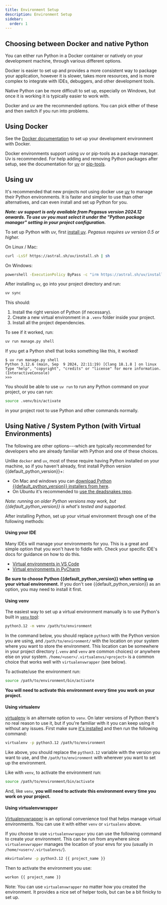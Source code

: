 ```yaml
---
title: Environment Setup
description: Environment Setup
sidebar:
  order: 1
---
```


## Choosing between Docker and native Python

You can either run Python in a Docker container or natively on your development machine,
through various different options.

Docker is easier to set up and provides a more consistent way to package your application,
however it is slower, takes more resources, and is more complex to integrate with IDEs, debuggers,
and other development tools.

Native Python can be more difficult to set up, especially on Windows, but once it is working it
is typically easier to work with.

Docker and uv are the recommended options.
You can pick either of these and then switch if you run into problems.

## Using Docker

See the [Docker documentation](/docker) to set up your development environment with Docker.

Docker environments support using uv or pip-tools as a package manager. Uv is recommended.
For help adding and removing Python packages after setup, see the documentation for
[uv](/python/uv) or [pip-tools](/python/packages).

## Using uv

It's recommended that new projects not using docker use [uv](https://docs.astral.sh/uv/) to manage their Python environments.
It is faster and simpler to use than other alternatives, and can even install
and set up Python for you.

***Note: uv support is only available from Pegasus version 2024.12 onwards.
To use uv you must select it under the "Python package manager" setting in your project configuration.***

To set up Python with uv, first [install uv](https://docs.astral.sh/uv/getting-started/installation/).
*Pegasus requires uv version 0.5 or higher.*

On Linux / Mac:

```bash
curl -LsSf https://astral.sh/uv/install.sh | sh
```

On Windows:

```bash
powershell -ExecutionPolicy ByPass -c "irm https://astral.sh/uv/install.ps1 | iex"
```

After installing `uv`, go into your project directory and run:

```bash
uv sync
```

This should:

1. Install the right version of Python (if necessary).
2. Create a new virtual environment in a `.venv` folder inside your project.
3. Install all the project dependencies.

To see if it worked, run:

```bash
uv run manage.py shell
```

If you get a Python shell that looks something like this, it worked!

```
$ uv run manage.py shell
Python 3.12.6 (main, Sep  9 2024, 22:11:19) [Clang 18.1.8 ] on linux
Type "help", "copyright", "credits" or "license" for more information.
(InteractiveConsole)
>>>
```

You should be able to use `uv run` to run any Python command on your project, or you can run:

```bash
source .venv/bin/activate
```

in your project root to use Python and other commands normally.

## Using Native / System Python (with Virtual Environments)

The following are other options---which are typically recommended for developers
who are already familiar with Python and one of these choices.

Unlike `docker` and `uv`, most of these require having Python installed on your machine,
so if you haven't already, first install Python version {{default_python_version}}+:

- On Mac and windows you can [download Python {{default_python_version}} installers from here](https://www.python.org/downloads/).
- On Ubuntu it's recommended to [use the deadsnakes repo](https://www.debugpoint.com/install-python-3-12-ubuntu/).

*Note: running on older Python versions may work, but {{default_python_version}} is what's tested and supported.*

After installing Python, set up your virtual environment through one of the following methods:

#### Using your IDE

Many IDEs will manage your environments for you.
This is a great and simple option that you won't have to fiddle with.
Check your specific IDE's docs for guidance on how to do this.

- [Virtual environments in VS Code](https://code.visualstudio.com/docs/python/environments)
- [Virtual environments in PyCharm](https://www.jetbrains.com/help/pycharm/creating-virtual-environment.html)

**Be sure to choose Python {{default_python_version}} when setting up your virtual environment.**
If you don't see {{default_python_version}} as an option, you may need to install it first.

#### Using venv

The easiest way to set up a virtual environment manually is to use Python's built in
[`venv` tool](https://docs.python.org/3/library/venv.html#module-venv):

```bash
python3.12 -m venv /path/to/environment
```

In the command below, you should replace `python3` with the Python version you are using, and
`/path/to/environment/` with the location on your system where you want to store the environment.
This location can be somewhere in your project directory (`.venv` and `venv` are common choices)
or anywhere else on your system.
`/home/<user>/.virtualenvs/<project>` is a common choice that works well with `virtualenvwrapper` (see below).

To activate/use the environment run:

```bash
source /path/to/environment/bin/activate
```

**You will need to activate this environment every time you work on your project.**

#### Using virtualenv

[virtualenv](https://virtualenv.pypa.io/en/stable/) is an alternate option to `venv`.
On later versions of Python there's no real reason to use it, but if you're familiar with it
you can keep using it without any issues.
First make sure [it's installed](https://virtualenv.pypa.io/en/stable/installation.html)
and then run the following command:

```bash
virtualenv -p python3.12 /path/to/environment
```

Like above, you should replace the `python3.12` variable with the version you want to use,
and the `/path/to/environment` with wherever you want to set up the environment.

Like with `venv`, to activate the environment run:

```bash
source /path/to/environment/bin/activate
```

And, like `venv`, **you will need to activate this environment every time you work on your project.**

#### Using virtualenvwrapper

[Virtualenvwrapper](https://virtualenvwrapper.readthedocs.io/en/latest/) is an optional convenience
tool that helps manage virtual environments.
You can use it with either `venv` or `virtualenv` above.

If you choose to use `virtualenvwrapper` you can use the following command to create your environment.
This can be run from anywhere since `virtualenvwrapper` manages the location of your envs for you
(usually in `/home/<user>/.virtualenvs/`).

```bash
mkvirtualenv -p python3.12 {{ project_name }}
```

Then to activate the environment you use:

```bash
workon {{ project_name }}
```

Note: You can use `virtualenvwrapper` no matter how you created the environment.
It provides a nice set of helper tools, but can be a bit finicky to set up.
